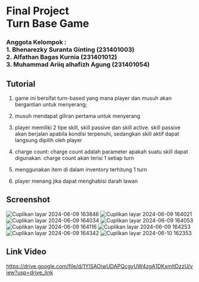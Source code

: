 # Final Project<br>Turn Base Game
### Anggota Kelompok : <br>1. Bhenarezky Suranta Ginting (231401003)<br>2. Alfathan Bagas Kurnia (231401012)<br>3. Muhammad Ariiq alhafizh Agung (231401054)

   
## Tutorial
1. game ini bersifat turn-based yang mana player dan musuh akan bergantian untuk menyerang;

2. musuh mendapat giliran pertama untuk menyerang

3. player memiliki 2 tipe skill, skill passive dan skill active. skill passive akan berjalan apabila
   kondisi terpenuhi, sedangkan skill aktif dapat langsung dipilih oleh player

4. charge count: charge count adalah parameter apakah suatu skill dapat digunakan. charge count akan
   terisi 1 setiap turn

5. menggunakan item di dalam inventory terhitung 1 turn

6. player menang jika dapat menghabisi darah lawan

## Screenshot
![Cuplikan layar 2024-06-09 163846](https://github.com/FathanBagas07/Project-UAS-Lab-Ap-5/assets/145728133/52facbda-ada1-4057-88e7-4a76a1a3634b)
![Cuplikan layar 2024-06-09 164021](https://github.com/FathanBagas07/Project-UAS-Lab-Ap-5/assets/145728133/fcd9974b-ee97-4571-ada3-02a5e8eb3d90)
![Cuplikan layar 2024-06-09 164034](https://github.com/FathanBagas07/Project-UAS-Lab-Ap-5/assets/145728133/02452320-40a7-409d-be7b-c5d3ca56f29b)
![Cuplikan layar 2024-06-09 164053](https://github.com/FathanBagas07/Project-UAS-Lab-Ap-5/assets/145728133/4c77d6ce-8232-48cc-b46e-c535b891c8ee)
![Cuplikan layar 2024-06-09 164116](https://github.com/FathanBagas07/Project-UAS-Lab-Ap-5/assets/145728133/2d814853-ca79-4576-9b09-094eb9ee8e30)
![Cuplikan layar 2024-06-09 164253](https://github.com/FathanBagas07/Project-UAS-Lab-Ap-5/assets/145728133/e87806f1-edd3-4723-bb2f-453d10599526)
![Cuplikan layar 2024-06-09 164342](https://github.com/FathanBagas07/Project-UAS-Lab-Ap-5/assets/145728133/333574c1-f6be-4338-865a-74f9052dd629)
![Cuplikan layar 2024-06-10 162353](https://github.com/FathanBagas07/Project-UAS-Lab-Ap-5/assets/145728133/5dc0a100-9780-439a-936e-2c0c947070d3)



## Link Video
https://drive.google.com/file/d/1YISAOiwUDAPQcgyUW4zgA1DKxmltDzzU/view?usp=drive_link